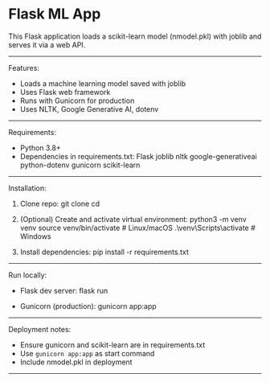 # Flask ML App

This Flask application loads a scikit-learn model (nmodel.pkl) with joblib and serves it via a web API.

---

Features:
- Loads a machine learning model saved with joblib
- Uses Flask web framework
- Runs with Gunicorn for production
- Uses NLTK, Google Generative AI, dotenv

---

Requirements:
- Python 3.8+
- Dependencies in requirements.txt:
  Flask
  joblib
  nltk
  google-generativeai
  python-dotenv
  gunicorn
  scikit-learn

---

Installation:
1. Clone repo:
   git clone <your-repo-url>
   cd <your-repo-folder>

2. (Optional) Create and activate virtual environment:
   python3 -m venv venv
   source venv/bin/activate    # Linux/macOS
   .\venv\Scripts\activate     # Windows

3. Install dependencies:
   pip install -r requirements.txt


---

Run locally:
- Flask dev server:
  flask run

- Gunicorn (production):
  gunicorn app:app

---

Deployment notes:
- Ensure gunicorn and scikit-learn are in requirements.txt
- Use `gunicorn app:app` as start command
- Include nmodel.pkl in deployment

---




